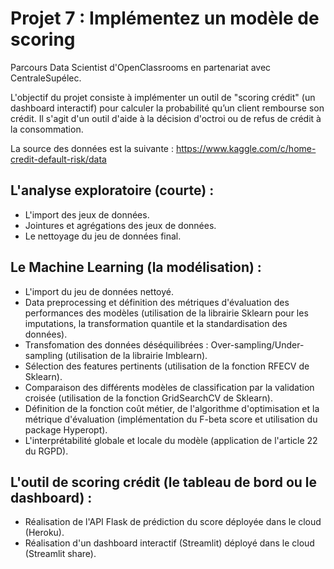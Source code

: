 # Projet 7 : Implémentez un modèle de scoring
Parcours Data Scientist d'OpenClassrooms en partenariat avec CentraleSupélec.

L'objectif du projet consiste à implémenter un outil de "scoring crédit" (un dashboard interactif) pour calculer la probabilité qu’un client rembourse son crédit.
Il s'agit d'un outil d'aide à la décision d'octroi ou de refus de crédit à la consommation.

La source des données est la suivante : https://www.kaggle.com/c/home-credit-default-risk/data


## L'analyse exploratoire (courte) :
- L'import des jeux de données.
- Jointures et agrégations des jeux de données.
- Le nettoyage du jeu de données final.


## Le Machine Learning (la modélisation) :
- L'import du jeu de données nettoyé.
- Data preprocessing et définition des métriques d'évaluation des performances des modèles (utilisation de la librairie Sklearn pour les imputations, la transformation quantile et la standardisation des données).
- Transfomation des données déséquilibrées : Over-sampling/Under-sampling (utilisation de la librairie Imblearn).
- Sélection des features pertinents (utilisation de la fonction RFECV de Sklearn).
- Comparaison des différents modèles de classification par la validation croisée (utilisation de la fonction GridSearchCV de Sklearn).
- Définition de la fonction coût métier, de l'algorithme d'optimisation et la métrique d'évaluation (implémentation du F-beta score et utilisation du package Hyperopt).
- L'interprétabilité globale et locale du modèle (application de l'article 22 du RGPD).


## L'outil de scoring crédit (le tableau de bord ou le dashboard) :
- Réalisation de l'API Flask de prédiction du score déployée dans le cloud (Heroku).
- Réalisation d'un dashboard interactif (Streamlit) déployé dans le cloud (Streamlit share).
